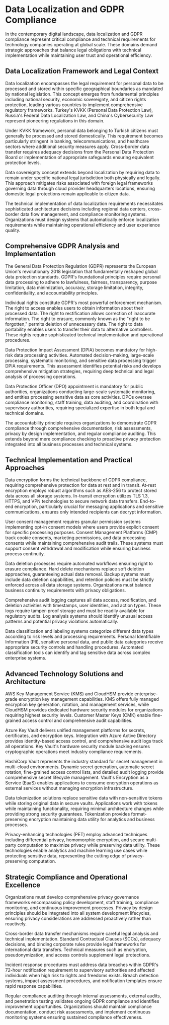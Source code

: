 # Data Localization and GDPR Compliance

In the contemporary digital landscape, data localization and GDPR compliance represent critical compliance and technical requirements for technology companies operating at global scale. These domains demand strategic approaches that balance legal obligations with technical implementation while maintaining user trust and operational efficiency.

## Data Localization Framework and Legal Context

Data localization encompasses the legal requirement for personal data to be processed and stored within specific geographical boundaries as mandated by national legislation. This concept emerges from fundamental principles including national security, economic sovereignty, and citizen rights protection, leading various countries to implement comprehensive regulatory frameworks. Turkey's KVKK (Personal Data Protection Law), Russia's Federal Data Localization Law, and China's Cybersecurity Law represent pioneering regulations in this domain.

Under KVKK framework, personal data belonging to Turkish citizens must generally be processed and stored domestically. This requirement becomes particularly stringent in banking, telecommunications, and healthcare sectors where additional security measures apply. Cross-border data transfer requires adequacy decisions from the Personal Data Protection Board or implementation of appropriate safeguards ensuring equivalent protection levels.

Data sovereignty concept extends beyond localization by requiring data to remain under specific national legal jurisdiction both physically and legally. This approach mitigates risks associated with foreign legal frameworks governing data through cloud provider headquarters locations, ensuring domestic legal protections remain applicable to citizen data.

The technical implementation of data localization requirements necessitates sophisticated architecture decisions including regional data centers, cross-border data flow management, and compliance monitoring systems. Organizations must design systems that automatically enforce localization requirements while maintaining operational efficiency and user experience quality.

## Comprehensive GDPR Analysis and Implementation

The General Data Protection Regulation (GDPR) represents the European Union's revolutionary 2018 legislation that fundamentally reshaped global data protection standards. GDPR's foundational principles require personal data processing to adhere to lawfulness, fairness, transparency, purpose limitation, data minimization, accuracy, storage limitation, integrity, confidentiality, and accountability principles.

Individual rights constitute GDPR's most powerful enforcement mechanism. The right to access enables users to obtain information about their processed data. The right to rectification allows correction of inaccurate information. The right to erasure, commonly known as the "right to be forgotten," permits deletion of unnecessary data. The right to data portability enables users to transfer their data to alternative controllers. These rights require sophisticated technical implementation and operational procedures.

Data Protection Impact Assessment (DPIA) becomes mandatory for high-risk data processing activities. Automated decision-making, large-scale processing, systematic monitoring, and sensitive data processing trigger DPIA requirements. This assessment identifies potential risks and develops comprehensive mitigation strategies, requiring deep technical and legal analysis of processing operations.

Data Protection Officer (DPO) appointment is mandatory for public authorities, organizations conducting large-scale systematic monitoring, and entities processing sensitive data as core activities. DPOs oversee compliance monitoring, staff training, data auditing, and coordination with supervisory authorities, requiring specialized expertise in both legal and technical domains.

The accountability principle requires organizations to demonstrate GDPR compliance through comprehensive documentation, risk assessments, privacy by design implementation, and regular compliance auditing. This extends beyond mere compliance checking to proactive privacy protection integrated into all business processes and technical systems.

## Technical Implementation and Practical Approaches

Data encryption forms the technical backbone of GDPR compliance, requiring comprehensive protection for data at rest and in transit. At-rest encryption employs robust algorithms such as AES-256 to protect stored data across all storage systems. In-transit encryption utilizes TLS 1.3, HTTPS, and VPN technologies to secure network data transfers. End-to-end encryption, particularly crucial for messaging applications and sensitive communications, ensures only intended recipients can decrypt information.

User consent management requires granular permission systems implementing opt-in consent models where users provide explicit consent for specific processing purposes. Consent Management Platforms (CMP) track cookie consents, marketing permissions, and data processing consents while maintaining comprehensive audit trails. These systems must support consent withdrawal and modification while ensuring business process continuity.

Data deletion processes require automated workflows ensuring right to erasure compliance. Hard delete mechanisms replace soft deletion approaches, guaranteeing actual data removal. Backup systems must include data deletion capabilities, and retention policies must be strictly enforced across all data storage systems. Organizations must balance business continuity requirements with privacy obligations.

Comprehensive audit logging captures all data access, modification, and deletion activities with timestamps, user identities, and action types. These logs require tamper-proof storage and must be readily available for regulatory audits. Log analysis systems should identify unusual access patterns and potential privacy violations automatically.

Data classification and labeling systems categorize different data types according to risk levels and processing requirements. Personal Identifiable Information (PII), sensitive personal data, and public data categories receive appropriate security controls and handling procedures. Automated classification tools can identify and tag sensitive data across complex enterprise systems.

## Advanced Technology Solutions and Architecture

AWS Key Management Service (KMS) and CloudHSM provide enterprise-grade encryption key management capabilities. KMS offers fully managed encryption key generation, rotation, and management services, while CloudHSM provides dedicated hardware security modules for organizations requiring highest security levels. Customer Master Keys (CMK) enable fine-grained access control and comprehensive audit capabilities.

Azure Key Vault delivers unified management platforms for secrets, certificates, and encryption keys. Integration with Azure Active Directory provides identity-based access control, and comprehensive audit logs track all operations. Key Vault's hardware security module backing ensures cryptographic operations meet industry compliance requirements.

HashiCorp Vault represents the industry standard for secret management in multi-cloud environments. Dynamic secret generation, automatic secret rotation, fine-grained access control lists, and detailed audit logging provide comprehensive secret lifecycle management. Vault's Encryption as a Service (EaaS) enables applications to consume encryption operations as external services without managing encryption infrastructure.

Data tokenization solutions replace sensitive data with non-sensitive tokens while storing original data in secure vaults. Applications work with tokens while maintaining functionality, requiring minimal architecture changes while providing strong security guarantees. Tokenization provides format-preserving encryption maintaining data utility for analytics and business processes.

Privacy-enhancing technologies (PET) employ advanced techniques including differential privacy, homomorphic encryption, and secure multi-party computation to maximize privacy while preserving data utility. These technologies enable analytics and machine learning use cases while protecting sensitive data, representing the cutting edge of privacy-preserving computation.

## Strategic Compliance and Operational Excellence

Organizations must develop comprehensive privacy governance frameworks encompassing policy development, staff training, compliance monitoring, and continuous improvement processes. Privacy by design principles should be integrated into all system development lifecycles, ensuring privacy considerations are addressed proactively rather than reactively.

Cross-border data transfer mechanisms require careful legal analysis and technical implementation. Standard Contractual Clauses (SCCs), adequacy decisions, and binding corporate rules provide legal frameworks for international data transfers. Technical measures such as encryption, pseudonymization, and access controls supplement legal protections.

Incident response procedures must address data breaches within GDPR's 72-hour notification requirement to supervisory authorities and affected individuals when high risk to rights and freedoms exists. Breach detection systems, impact assessment procedures, and notification templates ensure rapid response capabilities.

Regular compliance auditing through internal assessments, external audits, and penetration testing validates ongoing GDPR compliance and identifies improvement opportunities. Organizations should maintain compliance documentation, conduct risk assessments, and implement continuous monitoring systems ensuring sustained compliance effectiveness.
